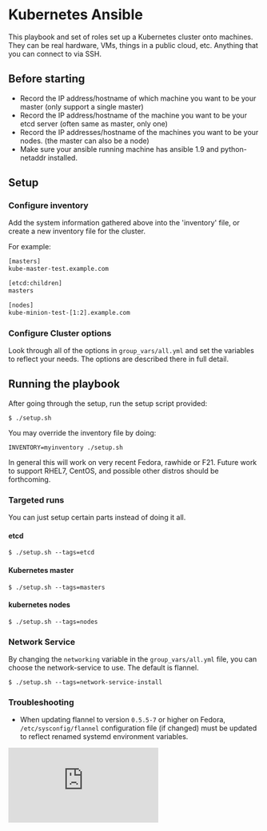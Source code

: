 # Kubernetes Ansible

This playbook and set of roles set up a Kubernetes cluster onto machines. They
can be real hardware, VMs, things in a public cloud, etc. Anything that you can connect to via SSH.

## Before starting

* Record the IP address/hostname of which machine you want to be your master (only support a single master)
* Record the IP address/hostname of the machine you want to be your etcd server (often same as master, only one)
* Record the IP addresses/hostname of the machines you want to be your nodes. (the master can also be a node)
* Make sure your ansible running machine has ansible 1.9 and python-netaddr installed.

## Setup

### Configure inventory

Add the system information gathered above into the 'inventory' file, or create a new inventory file for the cluster.

For example:

```sh
[masters]
kube-master-test.example.com

[etcd:children]
masters

[nodes]
kube-minion-test-[1:2].example.com
```

### Configure Cluster options

Look through all of the options in `group_vars/all.yml` and
set the variables to reflect your needs. The options are described there
in full detail.

## Running the playbook

After going through the setup, run the setup script provided:

`$ ./setup.sh`

You may override the inventory file by doing:

`INVENTORY=myinventory ./setup.sh`


In general this will work on very recent Fedora, rawhide or F21.  Future work to
support RHEL7, CentOS, and possible other distros should be forthcoming.

### Targeted runs

You can just setup certain parts instead of doing it all.

#### etcd

`$ ./setup.sh --tags=etcd`

#### Kubernetes master

`$ ./setup.sh --tags=masters`

#### kubernetes nodes

`$ ./setup.sh --tags=nodes`

### Network Service

By changing the `networking` variable in the `group_vars/all.yml` file, you can choose the network-service to use.  The default is flannel.

`$ ./setup.sh --tags=network-service-install`

### Troubleshooting

* When updating flannel to version ``0.5.5-7`` or higher on Fedora, ``/etc/sysconfig/flannel`` configuration file (if changed) must be updated to reflect renamed systemd environment variables.

[![Analytics](https://kubernetes-site.appspot.com/UA-36037335-10/GitHub/contrib/ansible/README.md?pixel)]()
